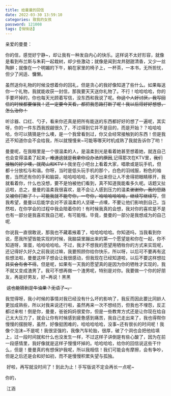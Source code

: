```yaml
---
title: 给曼曼的回信
date: 2022-03-30 13:59:10
categories: 致我的女孩
password: 121008 
tags: [悄悄话]
---
```


亲爱的曼曼：

​		你的信，感觉好宁静~，却让我有一种发自内心的快乐。这样说不太好形容，就像是看到布兰斯与朱莉一起栽树，却少些激动；就像是闻到龙井甜甜清香，又少一丝陶醉；就像在一个明媚的下午，躺在家里的椅子上，一杯茶，一本书，无所担忧，但少了闲适、慵懒。

​		虽然送你礼物的时候没想着你的回礼，但是贪心的我好像知道了些什么。如果每送你一个礼物，我就能收获一封信，那我要天天送你礼物了。不行！哈哈哈哈，你的手要坏掉的，你也每天光顾着写信，没东西和我说了呢。~~你这个人好讨厌，我写回信的时候都要催我！还一定要今天看，都把我思路打断了呢！我以后得好好想想，怎么治你！~~

​		听诊器、口红、勺子，看来你还真是把所有能送的东西都好好的想了一遍呢，其实呀，你的一件东西我觊觎很久了，不过得到它并不是目的，而是开始？？哈哈哈哈，你可以猜猜是什么噢，是一个我曾看到过，你又会经常接触到的东西！但是我还不知道你会不会给我，所以就慢慢来~可能等哪天时机成熟了我就告诉你了哟！

​		曼曼呢，在我眼里是一个很温柔的人，是温柔到光是看着她甚至想着她，就连自己也会变得温柔了起来~~，难道这就是我拿你没办法的原因~~,记得那次在KTV里，~~我们接触的好少噢，就爬山和KTV！~~我坐在小吧台上看着大家，唱歌或是玩手机，但都十分放松与和谐。你呀，当时是低头玩手机的那个，白色的羽绒服，粉色的袖套，当然还有你的手和脑袋，哈哈哈哈哈，说不出来但让人不舍得把眼睛移开，我就看着你，什么也没想，要不是怕被他们看到，真不知道我能看多久呢。话题又扯远啦，总之，曼曼的温柔我很喜欢，是不会让人感到压力的温柔~~谢谢你，我的思路又被你打断了！，可能我就不能夸你，一夸你，哈哈哈哈哈哈，继续写继续写~~，但我希望，曼曼以后能学会对不该温柔的人坚硬一点噢，不要让他们影响到自己，当然啦，在你学会的过程中我会陪着你的！有时候我真的会想，我对你的喜欢是不是也有一部分是我喜欢我自己呢，有可能哦。毕竟，曼曼的一部分是我想成为的自己呢.

​		你说我一直很敢说，那我也不藏着掖着了，哈哈哈哈哈。你知道吗，当我看到你说，愿我所望皆能实现的时候，我脑袋里蹦出来的第一个愿望是和你在一起，你不知道呀，笨蛋，哈哈哈哈哈。不过，我才不想我的愿望用牺牲你的方式来实现呢，还记得好久好久之前我说过嘛，我要照顾你给你快乐，所以呀，以后可不要再有这些想法啦，曼曼这样子想会让我很感动，但我现在已经知道啦，以后不要这样想拉~~其实会有舍不得~~。但是呢，如果有一天我的愿望真的是因为你的牺牲才实现的，我不就又变成渣男了。我可不想再做一个渣男呢，特别是对你。我要做一个你的好朋友，再是好男友，好~再说！黑黑

​		~~这也能猜到是牛油果？无语了~。~~

​		我觉得呀，我小时候的事情对我已经没有什么坏的影响了，我反而因此要比同龄人更加成熟些，所以对我来说还行啦，虽然再来一次不想经历，但我也不埋怨，反正都过来啦！倒是你，曼曼，爸爸妈妈很爱你，但是一些教育方式还是让你现在给自己太大压力了，就会让你有时候感到疲惫感到痛苦，我自己走出来了，我也得帮你慢慢的摆脱呀，虽然，好像挺困难的，哈哈哈哈哈，没事~还有很长的时间呢！我像个泡沫~不是呢！我很坚强的，我像汽车轮胎，很厚，破了个洞也会把他给填上，过一段时间就和什么也没发生一样，不过这样子讲倒是有些心酸了，因为在前一段感情里，我好像就是这样子慢慢坏掉的。哈哈哈哈，给你的回信说这些干什么，但是！曼曼真的有想保护我呢，所以我相信！我们可能会有摩擦，会有争吵，但是之后还是会和好如初，而不是慢慢积累失望与孤独。

​		好啦，再写就没时间了！到此为止！手写版说不定会再长一点呢~	                                                                                                                                

你的，

​																																	江涵

​		

​	